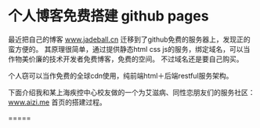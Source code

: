 个人博客免费搭建 github pages
=====
最近把自己的博客 www.jadeball.cn 迁移到了github免费的服务器上，发现正的蛮方便的。
其原理很简单，通过提供静态html css js的服务，绑定域名，可以当作物美价廉的技术开发者免费博客，免费的空间。
不过域名还是要自己购买。

个人窃可以当作免费的全球cdn使用，纯前端html＋后端restful服务架构。

下面介绍我和某上海疾控中心校友做的一个为艾滋病、同性恋朋友们的服务社区：www.aizi.me 首页的搭建过程。



=====
